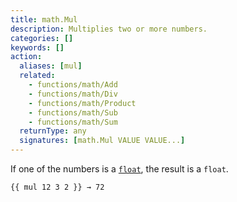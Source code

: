 ```yaml
---
title: math.Mul
description: Multiplies two or more numbers.
categories: []
keywords: []
action:
  aliases: [mul]
  related:
    - functions/math/Add
    - functions/math/Div
    - functions/math/Product
    - functions/math/Sub
    - functions/math/Sum
  returnType: any
  signatures: [math.Mul VALUE VALUE...]
---
```


If one of the numbers is a [`float`](g), the result is a `float`.

```go-html-template
{{ mul 12 3 2 }} → 72
```
